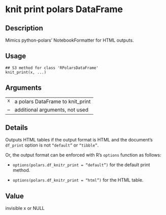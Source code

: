 

# knit print polars DataFrame

## Description

Mimics python-polars’ NotebookFormatter for HTML outputs.

## Usage

<pre><code class='language-R'>## S3 method for class 'RPolarsDataFrame'
knit_print(x, ...)
</code></pre>

## Arguments

<table>
<tr>
<td style="white-space: nowrap; font-family: monospace; vertical-align: top">
<code id="knit_print.RPolarsDataFrame_:_x">x</code>
</td>
<td>
a polars DataFrame to knit_print
</td>
</tr>
<tr>
<td style="white-space: nowrap; font-family: monospace; vertical-align: top">
<code id="knit_print.RPolarsDataFrame_:_...">…</code>
</td>
<td>
additional arguments, not used
</td>
</tr>
</table>

## Details

Outputs HTML tables if the output format is HTML and the document’s
<code>df_print</code> option is not <code>“default”</code> or
<code>“tibble”</code>.

Or, the output format can be enforced with R’s <code>options</code>
function as follows:

<ul>
<li>

<code>options(polars.df_knitr_print = “default”)</code> for the default
print method.

</li>
<li>

<code>options(polars.df_knitr_print = “html”)</code> for the HTML table.

</li>
</ul>

## Value

invisible x or NULL
